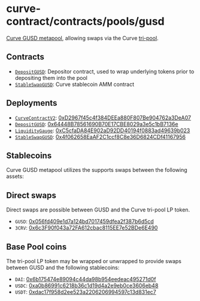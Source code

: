 # curve-contract/contracts/pools/gusd

[Curve GUSD metapool](https://www.curve.fi/gusd), allowing swaps via the Curve [tri-pool](../3pool).

## Contracts

- [`DepositGUSD`](DepositGUSD.vy): Depositor contract, used to wrap underlying tokens prior to depositing them into the pool
- [`StableSwapGUSD`](StableSwapGUSD.vy): Curve stablecoin AMM contract

## Deployments

- [`CurveContractV2`](../../tokens/CurveTokenV2.vy): [0xD2967f45c4f384DEEa880F807Be904762a3DeA07](https://etherscan.io/address/0xD2967f45c4f384DEEa880F807Be904762a3DeA07)
- [`DepositGUSD`](DepositGUSD.vy): [0x64448B78561690B70E17CBE8029a3e5c1bB7136e](https://etherscan.io/address/0x64448B78561690B70E17CBE8029a3e5c1bB7136e)
- [`LiquidityGauge`](../../gauges/LiquidityGauge.vy): [0xC5cfaDA84E902aD92DD40194f0883ad49639b023](https://etherscan.io/address/0xC5cfaDA84E902aD92DD40194f0883ad49639b023)
- [`StableSwapGUSD`](StableSwapGUSD.vy): [0x4f062658EaAF2C1ccf8C8e36D6824CDf41167956](https://etherscan.io/address/0x4f062658EaAF2C1ccf8C8e36D6824CDf41167956)

## Stablecoins

Curve GUSD metapool utilizes the supports swaps between the following assets:

## Direct swaps

Direct swaps are possible between GUSD and the Curve tri-pool LP token.

- `GUSD`: [0x056fd409e1d7a124bd7017459dfea2f387b6d5cd](https://etherscan.io/address/0x056fd409e1d7a124bd7017459dfea2f387b6d5cd)
- `3CRV`: [0x6c3F90f043a72FA612cbac8115EE7e52BDe6E490](https://etherscan.io/address/0x6c3F90f043a72FA612cbac8115EE7e52BDe6E490)

## Base Pool coins

The tri-pool LP token may be wrapped or unwrapped to provide swaps between GUSD and the following stablecoins:

- `DAI`: [0x6b175474e89094c44da98b954eedeac495271d0f](https://etherscan.io/address/0x6b175474e89094c44da98b954eedeac495271d0f)
- `USDC`: [0xa0b86991c6218b36c1d19d4a2e9eb0ce3606eb48](https://etherscan.io/address/0xa0b86991c6218b36c1d19d4a2e9eb0ce3606eb48)
- `USDT`: [0xdac17f958d2ee523a2206206994597c13d831ec7](https://etherscan.io/address/0xdac17f958d2ee523a2206206994597c13d831ec7)
